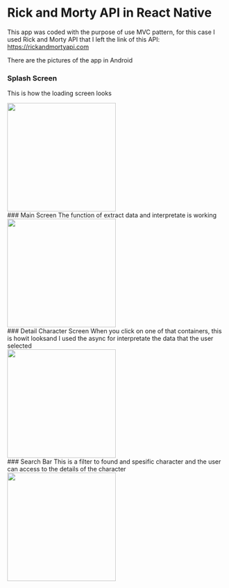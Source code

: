 # Rick and Morty API in React Native
This app was coded with the purpose of use MVC pattern, for this case I used Rick and Morty API that I left the link of this API: https://rickandmortyapi.com

There are the pictures of the app in Android
### Splash Screen
This is how the loading screen looks
<div>
  <img src="https://user-images.githubusercontent.com/50721208/159110712-565b92f2-a5d8-4298-baa9-c42ffd2b6808.jpeg" width="250">
</div>
### Main Screen
The function of extract data and interpretate is working
<div>
<img src="https://user-images.githubusercontent.com/50721208/159110713-98ec30e6-2591-43cf-9ba7-b43fc8a0d75f.jpeg" width="250">
</div>
### Detail Character Screen
When you click on one of that containers, this is howit looksand  I used the async for interpretate the data that the user selected
<div>
<img src="https://user-images.githubusercontent.com/50721208/159110714-8d229322-9b63-4986-97b8-98a48fa97201.jpeg" width="250">
</div>
### Search Bar
This is a filter to found and spesific character and the user can access to the details of the character
<div>
<img src="https://user-images.githubusercontent.com/50721208/159110715-df2de5f0-1215-49f9-b904-8ec75fe6b408.jpeg" width="250">
</div>





